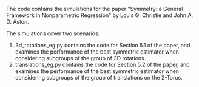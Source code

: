 The code contains the simulations for the paper "Symmetry: a General Framework in Nonparametric Regression" by Louis G. Christie and John A. D. Aston.

The simulations cover two scenarios: 
  1) 3d_rotations_eg.py contains the code for Section 5.1 of the paper, and examines the performance of the best symmetric estimator when considering subgroups of the group of 3D rotations.
  2) translations_eg.py contains the code for Section 5.2 of the paper, and examines the performance of the best symmetric estimator when considering subgroups of the group of translations on the 2-Torus.
